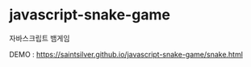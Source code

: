 # javascript-snake-game
자바스크립트 뱀게임

DEMO : https://saintsilver.github.io/javascript-snake-game/snake.html
